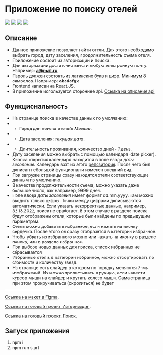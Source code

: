 # Приложение по поиску отелей

![](https://shields.io/badge/-HTML-orange)
![](https://shields.io/badge/-CSS-blue)
![](https://shields.io/badge/-JavaScript-yellow)
![](https://shields.io/badge/-React.JS-05D9FF)

## Описание
 - Данное приложение позволяет найти отели. Для этого необходимо выбрать город, дату заселения, продолжительность съема отеля.
 - Приложение состоит из авторизации и поиска. 
 - Для авторизации достаточно ввести любую электронную почту. Например: **a@mail.ru**
 - Пароль должен состоять из латинских букв и цифр. Минимум 8 символов. Например: **abcdefgx**
 - Frontend написан на React.JS. 
 - В приложение используется стороннее api. [Ссылка на описание api](https://support.travelpayouts.com/hc/ru/articles/115000343268-API-%D0%B4%D0%B0%D0%BD%D0%BD%D1%8B%D1%85-%D0%BE%D1%82%D0%B5%D0%BB%D0%B5%D0%B9)

## Функциональность
 - На странице поиска в качестве данных по умолчанию: 
 - - Город для поиска отелей: *Москва*.
 - - Дата заселения: *текущая дата*.
 - - Длительность проживания, количество дней - *1 день*.
 - Дату заселения можно выбрать с помощью календаря (date picker). Кнопка открытия календаря находится в поле ввода *даты заселения*. Календарь взят из этого [репозитория](https://github.com/codedojo/react-calendar). После чего был дописан небольшой функционал и изменен внешний вид. 
 - При загрузке страницы сразу находятся отели соответствующие данным по умолчанию.
 - В качестве продолжительности съема, можно указать даже большое число, как например, 9999 дней. 
 - Поле ввода *даты заселения* имеет формат dd.mm.yyyy. Там можно вводить только цифры. Точки между цифрами дописываются автоматически. Если указать некорректные данные, например, 32.13.2022, поиск не сработает. В этом случае в разделе поиска будут отображены отели, которые были найдены по предыдущим параметрам. 
 - Отель можно добавить в избранное, если нажать на иконку сердечка. После этого он сразу отобразится в категории избранное.
 - Чтобы убрать из избранного можно или нажать на иконку в разделе поиска, или в разделе избранное. 
 - При выборе новых данных для поиска, список избранных не сбрасывается
 - Избранные отели, в категории избранное, можно отсортировать по стоимости и количеству звезд.
 - На странице есть слайдер в котором по порядку меняются 7-мь изображений. Их можно пролистывать в ручную, если навести курсор мыши на слайдер и крутить колесо мыши. Сама страница при этом прокручиваться (скролиться) не будет.
 
<tr>
    <hr>
</tr>
 
 [Ссылка на макет в Figma](https://www.figma.com/file/PxI4ycD6GMGSpxOZ2NbFBO/React-Test%2FSimple-Hotel-Check-(Copy)?node-id=0%3A1).
 
 [Ссылка на готовый проект. Авторизация](https://tyt34.github.io/simple-hotel-check/#/auth).
 
 [Ссылка на готовый проект. Поиск](https://tyt34.github.io/simple-hotel-check/).

 ## Запуск приложения
1. npm i
2. npm run start
